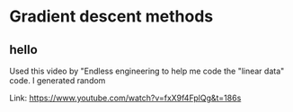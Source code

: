 # Gradient descent methods 

## hello

Used this video by "Endless engineering to help me code the "linear data" code.
I generated random

Link: https://www.youtube.com/watch?v=fxX9f4FplQg&t=186s

